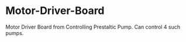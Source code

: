 # Motor-Driver-Board
Motor Driver Board from Controlling Prestaltic Pump. Can control 4 such pumps.
